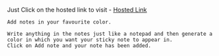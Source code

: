 Just Click on the hosted link to visit - [Hosted Link](https://shivambansal96.github.io/stickyNote/)

    Add notes in your favourite color.

    Write anything in the notes just like a notepad and then generate a color in which you want your sticky note to appear in.
    Click on Add note and your note has been added.
